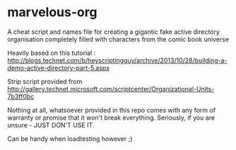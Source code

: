 marvelous-org
=============

A cheat script and names file for creating a gigantic fake active directory organisation completely filled with characters from the comic book universe

Heavily based on this tutorial :
http://blogs.technet.com/b/heyscriptingguy/archive/2013/10/28/building-a-demo-active-directory-part-5.aspx

Strip script provided from 
http://gallery.technet.microsoft.com/scriptcenter/Organizational-Units-7b3ff0bc

Nothing at all, whatsoever provided in this repo comes with any form of warranty or promise that it won't break everything. Seriously, if you are unsure - JUST DON'T USE IT.

Can be handy when loadtesting however ;)
